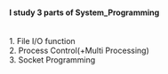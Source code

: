 <h4>I study 3 parts of System_Programming</h4><br>
1. File I/O function<br>
2. Process Control(+Multi Processing)<br>
3. Socket Programming<br>
